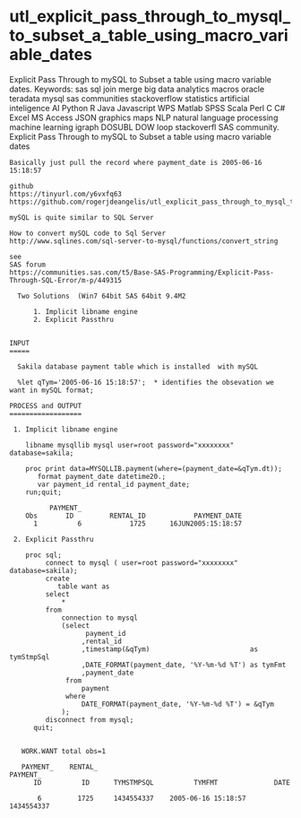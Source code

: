# utl_explicit_pass_through_to_mysql_to_subset_a_table_using_macro_variable_dates
Explicit Pass Through to mySQL to Subset a table using macro variable dates. Keywords: sas sql join merge big data analytics macros oracle teradata mysql sas communities stackoverflow statistics artificial inteligence AI Python R Java Javascript WPS Matlab SPSS Scala Perl C C# Excel MS Access JSON graphics maps NLP natural language processing machine learning igraph DOSUBL DOW loop stackoverfl SAS community.
    Explicit Pass Through to mySQL to Subset a table using macro variable dates

    Basically just pull the record where payment_date is 2005-06-16 15:18:57

    github
    https://tinyurl.com/y6vxfq63
    https://github.com/rogerjdeangelis/utl_explicit_pass_through_to_mysql_to_subset_a_table_using_macro_variable_dates

    mySQL is quite similar to SQL Server

    How to convert mySQL code to Sql Server
    http://www.sqlines.com/sql-server-to-mysql/functions/convert_string

    see
    SAS forum
    https://communities.sas.com/t5/Base-SAS-Programming/Explicit-Pass-Through-SQL-Error/m-p/449315

      Two Solutions  (Win7 64bit SAS 64bit 9.4M2

          1. Implicit libname engine
          2. Explicit Passthru


    INPUT
    =====

      Sakila database payment table which is installed  with mySQL

      %let qTym='2005-06-16 15:18:57';  * identifies the obsevation we want in mySQL format;

    PROCESS and OUTPUT
    ==================

     1. Implicit libname engine

        libname mysqllib mysql user=root password="xxxxxxxx" database=sakila;

        proc print data=MYSQLLIB.payment(where=(payment_date=&qTym.dt));
           format payment_date datetime20.;
           var payment_id rental_id payment_date;
        run;quit;

              PAYMENT_
        Obs       ID         RENTAL_ID            PAYMENT_DATE
          1          6            1725      16JUN2005:15:18:57

     2. Explicit Passthru

        proc sql;
             connect to mysql ( user=root password="xxxxxxxx" database=sakila);
             create
                table want as
             select
                 *
             from
                 connection to mysql
                 (select
                       payment_id
                      ,rental_id
                      ,timestamp(&qTym)                         as tymStmpSql
                      ,DATE_FORMAT(payment_date, '%Y-%m-%d %T') as tymFmt
                      ,payment_date
                  from
                      payment
                  where
                      DATE_FORMAT(payment_date, '%Y-%m-%d %T') = &qTym
                 );
             disconnect from mysql;
          quit;


       WORK.WANT total obs=1

       PAYMENT_    RENTAL_                                          PAYMENT_
          ID          ID      TYMSTMPSQL          TYMFMT              DATE

           6         1725     1434554337    2005-06-16 15:18:57    1434554337


